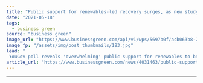 ```yaml
---
title: "Public support for renewables-led recovery surges, as new study highlights flexible grid opportunities"
date: "2021-05-18"
tags: 
  - business green
source: "business green"
image_url: "https://www.businessgreen.com/api/v1/wps/5697b0f/acb063b8-28a4-4f32-8dde-6a22c2023be4/6/wind-farm-1747331-1920-185x114.jpg"
image_fp: "/assets/img/post_thumbnails/183.jpg"
lead: "
 YouGov poll reveals 'overwhelming' public support for renewables to be at the top of the government's green recovery plans ..."
article_url: "https://www.businessgreen.com/news/4031463/public-support-renewables-led-recovery-surges-study-highlights-flexible-grid-opportunities"
---
```


---
